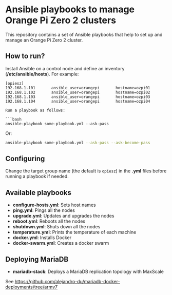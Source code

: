 # Ansible playbooks to manage Orange Pi Zero 2 clusters

This repository contains a set of Ansible playbooks that help to set up and manage an Orange Pi Zero 2 cluster.

## How to run?

Install Ansible on a control node and define an inventory (**/etc/ansible/hosts**). For example:

```
[opiesz]
192.168.1.101		ansible_user=orangepi		hostname=ozpi01
192.168.1.102		ansible_user=orangepi		hostname=ozpi02
192.168.1.103		ansible_user=orangepi		hostname=ozpi03
192.168.1.104		ansible_user=orangepi		hostname=ozpi04

Run a playbook as follows:

```bash
ansible-playbook some-playbook.yml --ask-pass
```

Or:

```bash
ansible-playbook some-playbook.yml --ask-pass --ask-become-pass
```

## Configuring

Change the target group name (the default is `opiesz`) in the **.yml** files before running a playbook if needed.

## Available playbooks

* **configure-hosts.yml**: Sets host names
* **ping.yml**: Pings all the nodes
* **upgrade.yml**: Updates and upgrades the nodes
* **reboot.yml**: Reboots all the nodes
* **shutdown.yml**: Shuts down all the nodes
* **temperature.yml**: Prints the temperature of each machine
* **docker.yml**: Installs Docker
* **docker-swarm.yml**: Creates a docker swarm

## Deploying MariaDB

* **mariadb-stack**: Deploys a MariaDB replication topology with MaxScale

See https://github.com/alejandro-du/mariadb-docker-deployments/tree/armv7
